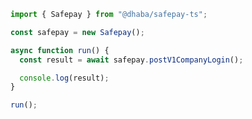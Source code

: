 <!-- Start SDK Example Usage [usage] -->
```typescript
import { Safepay } from "@dhaba/safepay-ts";

const safepay = new Safepay();

async function run() {
  const result = await safepay.postV1CompanyLogin();

  console.log(result);
}

run();

```
<!-- End SDK Example Usage [usage] -->